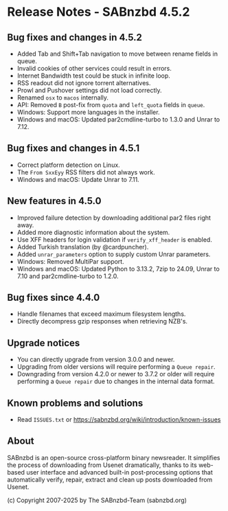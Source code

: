 Release Notes - SABnzbd 4.5.2
=========================================================

## Bug fixes and changes in 4.5.2

* Added Tab and Shift+Tab navigation to move between rename fields in queue.
* Invalid cookies of other services could result in errors.
* Internet Bandwidth test could be stuck in infinite loop.
* RSS readout did not ignore torrent alternatives.
* Prowl and Pushover settings did not load correctly.
* Renamed `osx` to `macos` internally.
* API: Removed `B` post-fix from `quota` and `left_quota` fields in `queue`.
* Windows: Support more languages in the installer.
* Windows and macOS: Updated par2cmdline-turbo to 1.3.0 and Unrar to 7.12.

## Bug fixes and changes in 4.5.1

* Correct platform detection on Linux.
* The `From SxxEyy` RSS filters did not always work.
* Windows and macOS: Update Unrar to 7.11.

## New features in 4.5.0

* Improved failure detection by downloading additional par2 files right away.
* Added more diagnostic information about the system.
* Use XFF headers for login validation if `verify_xff_header` is enabled.
* Added Turkish translation (by @cardpuncher).
* Added `unrar_parameters` option to supply custom Unrar parameters.
* Windows: Removed MultiPar support.
* Windows and macOS: Updated Python to 3.13.2, 7zip to 24.09,
  Unrar to 7.10 and par2cmdline-turbo to 1.2.0.

## Bug fixes since 4.4.0

* Handle filenames that exceed maximum filesystem lengths.
* Directly decompress gzip responses when retrieving NZB's.

## Upgrade notices

* You can directly upgrade from version 3.0.0 and newer.
* Upgrading from older versions will require performing a `Queue repair`.
* Downgrading from version 4.2.0 or newer to 3.7.2 or older will require
  performing a `Queue repair` due to changes in the internal data format.

## Known problems and solutions

* Read `ISSUES.txt` or https://sabnzbd.org/wiki/introduction/known-issues

## About
SABnzbd is an open-source cross-platform binary newsreader.
It simplifies the process of downloading from Usenet dramatically, thanks to its web-based
user interface and advanced built-in post-processing options that automatically verify, repair,
extract and clean up posts downloaded from Usenet.

(c) Copyright 2007-2025 by The SABnzbd-Team (sabnzbd.org)
